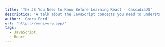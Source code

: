 ```yaml
---
title: 'The JS You Need to Know Before Learning React - CascadiaJS'
description: 'A talk about the JavaScript concepts you need to understand in order to successfully dive into React.'
author: 'Ceora Ford'
url: 'https://omnivore.app/'
tags:
  - JavaScript
  - React
---
```

